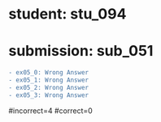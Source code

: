 # student: stu_094
# submission: sub_051

```diff
- ex05_0: Wrong Answer
- ex05_1: Wrong Answer
- ex05_2: Wrong Answer
- ex05_3: Wrong Answer
```
#incorrect=4
#correct=0
